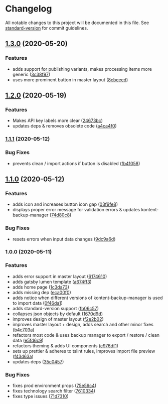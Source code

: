 # Changelog

All notable changes to this project will be documented in this file. See [standard-version](https://github.com/conventional-changelog/standard-version) for commit guidelines.

## [1.3.0](https://github.com/Kentico/kontent-template-manager/compare/v1.2.0...v1.3.0) (2020-05-20)


### Features

* adds support for publishing variants, makes processing items more generic ([3c38f97](https://github.com/Kentico/kontent-template-manager/commit/3c38f979ebdbc5976209ec15e490930c2095a0c6))
* uses more prominent button in master layout ([8cbeeed](https://github.com/Kentico/kontent-template-manager/commit/8cbeeede823851d0dface8852dfcfde6b92460c5))

## [1.2.0](https://github.com/Kentico/kontent-template-manager/compare/v1.1.1...v1.2.0) (2020-05-19)


### Features

* Makes API key labels more clear ([24673bc](https://github.com/Kentico/kontent-template-manager/commit/24673bc97eeddcad79441ccdce1fa7d8ff7c0529))
* updates deps & removes obsolete code ([a4ca4f0](https://github.com/Kentico/kontent-template-manager/commit/a4ca4f0c9a1ee4552f6521adae1c4440f912644a))

### [1.1.1](https://github.com/Kentico/kontent-template-manager/compare/v1.1.0...v1.1.1) (2020-05-12)


### Bug Fixes

* prevents clean / import actions if button is disabled ([fb41058](https://github.com/Kentico/kontent-template-manager/commit/fb410589ee9b5845ea6f568c9118617ee163e82b))

## [1.1.0](https://github.com/Kentico/kontent-template-manager/compare/v0.1.2...v1.1.0) (2020-05-12)


### Features

* adds icon and increases button icon gap ([03f9fe8](https://github.com/Kentico/kontent-template-manager/commit/03f9fe8df214fb07ff7f064d5ae3e561fcb5f4bf))
* displays proper error message for validation errors & updates kontent-backup-manager ([74d80c8](https://github.com/Kentico/kontent-template-manager/commit/74d80c897f153cfa6d9097c424d13fbf2b048f56))


### Bug Fixes

* resets errors when input data changes ([9dc9a6d](https://github.com/Kentico/kontent-template-manager/commit/9dc9a6dc0cb4baff0c3d7f2b6278818a6ab984d5))

### 1.0.0 (2020-05-11)


### Features

* adds error support in master layout ([6174610](https://github.com/Kentico/kontent-template-manager/commit/61746105d1f0e45407be4fadb38952f2be9455cb))
* adds gatsby lumen template ([a674ff3](https://github.com/Kentico/kontent-template-manager/commit/a674ff3756aab5e8d287a68f31f1a3672fde4376))
* adds home page ([1c3da73](https://github.com/Kentico/kontent-template-manager/commit/1c3da7376fa44e50cd10419b39e03972f37a2a60))
* adds missing dep ([eca00f0](https://github.com/Kentico/kontent-template-manager/commit/eca00f0c63cb17730addc28ab1d11860ff569cb8))
* adds notice when different versions of kontent-backup-manager is used to import data ([0f46da1](https://github.com/Kentico/kontent-template-manager/commit/0f46da187c77ea959bfe71d54b2322635aab4324))
* adds standard-version support ([fb06c57](https://github.com/Kentico/kontent-template-manager/commit/fb06c57c6c6468eadcb6108deac07e59c13cfcac))
* collapses json objects by default ([1670d9d](https://github.com/Kentico/kontent-template-manager/commit/1670d9def759a1c3b96e2ab289bcc44d926fcacf))
* improves design of master layout ([f2e2b02](https://github.com/Kentico/kontent-template-manager/commit/f2e2b028d6f5ba03a27b3656784ccfba48950222))
* improves master layout + design, adds search and other minor fixes ([b4c703a](https://github.com/Kentico/kontent-template-manager/commit/b4c703abd03bb948b27e0784078b660cf246943a))
* refactors most code & uses backup manager to export / restore / clean data ([e5fd6c9](https://github.com/Kentico/kontent-template-manager/commit/e5fd6c9bcc14424b9f2e939daaa7b927bc6a9e6f))
* refactors theming & adds UI components ([c976df1](https://github.com/Kentico/kontent-template-manager/commit/c976df11ca0d7f0eecddc15153d2a1f041d1e3c0))
* sets up prettier & adheres to tslint rules, improves import file preview ([f43d63a](https://github.com/Kentico/kontent-template-manager/commit/f43d63a9ad151c959f9200aad6cd0e4e5a5cd254))
* updates deps ([35c0457](https://github.com/Kentico/kontent-template-manager/commit/35c0457e43806f6b8818b3011f8a03d71f841d7a))


### Bug Fixes

* fixes prod environment props ([75e59c4](https://github.com/Kentico/kontent-template-manager/commit/75e59c4202fec7a559a8e397a38b63fdac3d6813))
* fixes technology search filter ([7610334](https://github.com/Kentico/kontent-template-manager/commit/76103348359a5b03919d02f68ef8f60fcd20fe51))
* fixes type issues ([71d7310](https://github.com/Kentico/kontent-template-manager/commit/71d7310a6162ef7b31bf4172a7f34d5d26a3a188))
